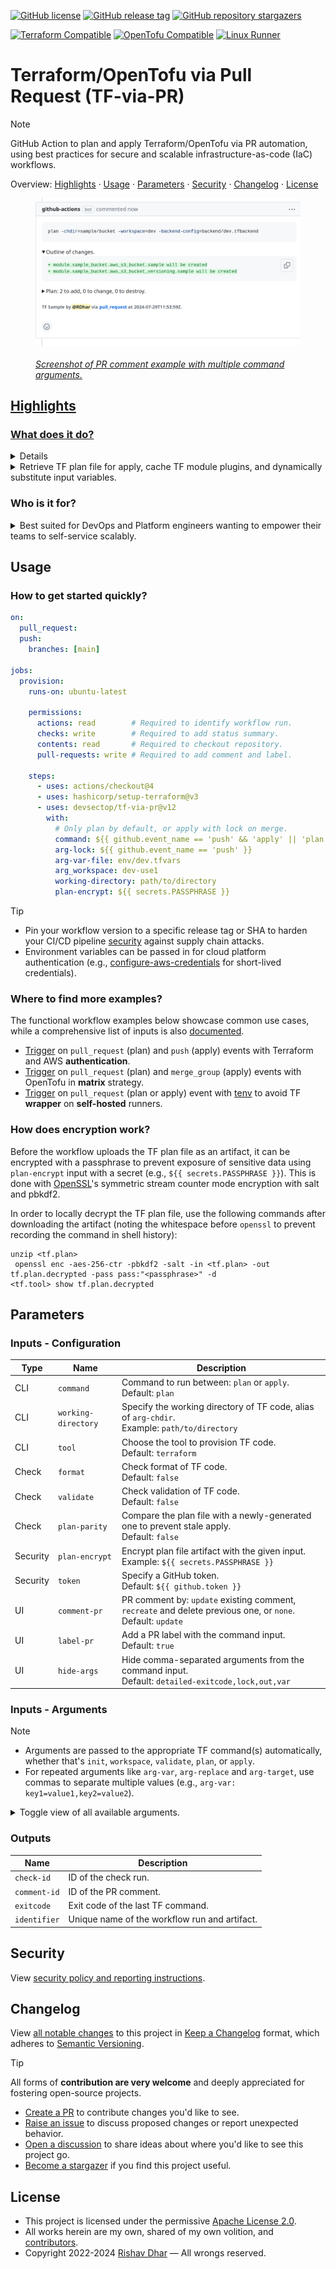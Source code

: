 [![GitHub license](https://img.shields.io/github/license/devsectop/tf-via-pr?logo=apache&label=License)](../LICENSE.txt "Apache License 2.0.")
[![GitHub release tag](https://img.shields.io/github/v/release/devsectop/tf-via-pr?logo=semanticrelease&label=Release)](https://github.com/devsectop/tf-via-pr/releases "View all releases.")
[![GitHub repository stargazers](https://img.shields.io/github/stars/devsectop/tf-via-pr)](https://github.com/devsectop/tf-via-pr "Become a stargazer.")

[![Terraform Compatible](https://img.shields.io/badge/Terraform-Compatible-844FBA?logo=terraform&logoColor=white)](https://github.com/hashicorp/setup-terraform "Terraform Compatible.")
[![OpenTofu Compatible](https://img.shields.io/badge/OpenTofu-Compatible-FFDA18?logo=opentofu&logoColor=white)](https://github.com/opentofu/setup-opentofu "OpenTofu Compatible.")
[![Linux Runner](https://img.shields.io/badge/Linux-Runner-DA3B8A?logo=linux&logoColor=white)](https://github.com/devsectop/tf-via-pr "Runs on Linux.")

# Terraform/OpenTofu via Pull Request (TF-via-PR)

> [!NOTE]
>
> GitHub Action to plan and apply Terraform/OpenTofu via PR automation, using best practices for secure and scalable infrastructure-as-code (IaC) workflows.
>
> Overview: [Highlights](#highlights) · [Usage](#usage) · [Parameters](#parameters) · [Security](#security) · [Changelog](#changelog) · [License](#license)

<figure>
  <a href="assets/screenshot_light.png" target="_blank">
    <picture>
      <source media="(prefers-color-scheme: dark)" srcset="assets/screenshot_dark.png">
      <source media="(prefers-color-scheme: light)" srcset="assets/screenshot_light.png">
      <img alt="Screenshot of PR comment example with multiple command arguments." src="assets/screenshot_light.png">
    </picture>
    <figcaption>
      </br><em>Screenshot of PR comment example with multiple command arguments.</em>
    </figcaption>
</figure>

## Highlights

### What does it do?

<details><summary>Configure Terraform/OpenTofu to run multiple commands automatically via PR trigger events.</summary>

- Both [Hashicorp][terraform_io] `terraform` and [OpenTofu][opentofu_org] `tofu` CLIs are supported, with the latter offering an open-source and backwards-compatible drop-in replacement for the former.
- Prerequisite commands like `init` are run automatically, along with user-configurable options for workspace, var-file, backend-config, and [more](#parameters).
- Multiple TF commands can be run in parallel across different workspaces, directories, or files with matrix [strategy](#usage).
</details>

</details>

<details><summary>Retrieve TF plan file for apply, cache TF module plugins, and dynamically substitute input variables.</summary>

- Store TF plan file as a repository artifact for later reference or for use in subsequent TF `apply` or `destroy` commands.
- Use ".terraform.lock.hcl" file ([which should be included in version control](https://developer.hashicorp.com/terraform/language/files/dependency-lock#:~:text=include%20this%20file%20in%20your%20version%20control)) to cache TF plugins and associated dependencies for faster subsequent workflow runs.
</details>

### Who is it for?

<details><summary>Best suited for DevOps and Platform engineers wanting to empower their teams to self-service scalably.</summary>

- Each PR and associated workflow run holds a complete log of infrastructure changes for ease of collaborative debugging as well as audit compliance.
- Removes the overhead of needing to maintain dedicated TF runners, containers or VMs like [Atlantis](https://www.runatlantis.io).
</details>

## Usage

### How to get started quickly?

```yaml
on:
  pull_request:
  push:
    branches: [main]

jobs:
  provision:
    runs-on: ubuntu-latest

    permissions:
      actions: read        # Required to identify workflow run.
      checks: write        # Required to add status summary.
      contents: read       # Required to checkout repository.
      pull-requests: write # Required to add comment and label.

    steps:
      - uses: actions/checkout@4
      - uses: hashicorp/setup-terraform@v3
      - uses: devsectop/tf-via-pr@v12
        with:
          # Only plan by default, or apply with lock on merge.
          command: ${{ github.event_name == 'push' && 'apply' || 'plan' }}
          arg-lock: ${{ github.event_name == 'push' }}
          arg-var-file: env/dev.tfvars
          arg_workspace: dev-use1
          working-directory: path/to/directory
          plan-encrypt: ${{ secrets.PASSPHRASE }}
```

> [!TIP]
>
> - Pin your workflow version to a specific release tag or SHA to harden your CI/CD pipeline [security](#security) against supply chain attacks.
> - Environment variables can be passed in for cloud platform authentication (e.g., [configure-aws-credentials](https://github.com/aws-actions/configure-aws-credentials "Configuring AWS credentials for use in GitHub Actions.") for short-lived credentials).

### Where to find more examples?

The functional workflow examples below showcase common use cases, while a comprehensive list of inputs is also [documented](#parameters).

- [Trigger](.github/examples/pr_push_auth.yaml) on `pull_request` (plan) and `push` (apply) events with Terraform and AWS **authentication**.
- [Trigger](.github/examples/pr_merge_matrix.yaml) on `pull_request` (plan) and `merge_group` (apply) events with OpenTofu in **matrix** strategy.
- [Trigger](.github/examples/pr_tenv.yaml) on `pull_request` (plan or apply) event with [tenv](https://tofuutils.github.io/tenv/) to avoid TF **wrapper** on **self-hosted** runners.

### How does encryption work?

Before the workflow uploads the TF plan file as an artifact, it can be encrypted with a passphrase to prevent exposure of sensitive data using `plan-encrypt` input with a secret (e.g., `${{ secrets.PASSPHRASE }}`). This is done with [OpenSSL](https://docs.openssl.org/master/man1/openssl-enc/ "OpenSSL encryption documentation.")'s symmetric stream counter mode encryption with salt and pbkdf2.

In order to locally decrypt the TF plan file, use the following commands after downloading the artifact (noting the whitespace before `openssl` to prevent recording the command in shell history):

```fish
unzip <tf.plan>
 openssl enc -aes-256-ctr -pbkdf2 -salt -in <tf.plan> -out tf.plan.decrypted -pass pass:"<passphrase>" -d
<tf.tool> show tf.plan.decrypted
```

## Parameters

### Inputs - Configuration

| Type     | Name                | Description                                                                                                    |
| -------- | ------------------- | -------------------------------------------------------------------------------------------------------------- |
| CLI      | `command`           | Command to run between: `plan` or `apply`.</br>Default: `plan`                                                 |
| CLI      | `working-directory` | Specify the working directory of TF code, alias of `arg-chdir`.</br>Example: `path/to/directory`               |
| CLI      | `tool`              | Choose the tool to provision TF code.</br>Default: `terraform`                                                 |
| Check    | `format`            | Check format of TF code.</br>Default: `false`                                                                  |
| Check    | `validate`          | Check validation of TF code.</br>Default: `false`                                                              |
| Check    | `plan-parity`       | Compare the plan file with a newly-generated one to prevent stale apply.</br>Default: `false`                  |
| Security | `plan-encrypt`      | Encrypt plan file artifact with the given input.</br>Example: `${{ secrets.PASSPHRASE }}`                      |
| Security | `token`             | Specify a GitHub token.</br>Default: `${{ github.token }}`                                                     |
| UI       | `comment-pr`        | PR comment by: `update` existing comment, `recreate` and delete previous one, or `none`.</br>Default: `update` |
| UI       | `label-pr`          | Add a PR label with the command input.</br>Default: `true`                                                     |
| UI       | `hide-args`         | Hide comma-separated arguments from the command input.</br>Default: `detailed-exitcode,lock,out,var`           |

### Inputs - Arguments

> [!NOTE]
>
> - Arguments are passed to the appropriate TF command(s) automatically, whether that's `init`, `workspace`, `validate`, `plan`, or `apply`.</br>
> - For repeated arguments like `arg-var`, `arg-replace` and `arg-target`, use commas to separate multiple values (e.g., `arg-var: key1=value1,key2=value2`).

<details><summary>Toggle view of all available arguments.</summary>

| Name                      | Description                              |
| ------------------------- | ---------------------------------------- |
| `arg-auto-approve`        | `-auto-approve`                          |
| `arg-backend-config`      | `-backend-config`                        |
| `arg-backend`             | `-backend`                               |
| `arg-backup`              | `-backup`                                |
| `arg-chdir`               | `-chdir`                                 |
| `arg-check`               | `-check`</br>Default: `true`             |
| `arg-compact-warnings`    | `-compact-warnings`                      |
| `arg-concise`             | `-concise`                               |
| `arg-destroy`             | `-destroy`                               |
| `arg-detailed-exitcode`   | `-detailed-exitcode`</br>Default: `true` |
| `arg-diff`                | `-diff`</br>Default: `true`              |
| `arg-force-copy`          | `-force-copy`                            |
| `arg-from-module`         | `-from-module`                           |
| `arg-generate-config-out` | `-generate-config-out`                   |
| `arg-get`                 | `-get`                                   |
| `arg-list`                | `-list`                                  |
| `arg-lock-timeout`        | `-lock-timeout`                          |
| `arg-lock`                | `-lock`                                  |
| `arg-lockfile`            | `-lockfile`                              |
| `arg-migrate-state`       | `-migrate-state`                         |
| `arg-no-tests`            | `-no-tests`                              |
| `arg-or-create`           | `-or-create`</br>Default: `true`         |
| `arg-parallelism`         | `-parallelism`                           |
| `arg-plugin-dir`          | `-plugin-dir`                            |
| `arg-reconfigure`         | `-reconfigure`                           |
| `arg-recursive`           | `-recursive`</br>Default: `true`         |
| `arg-refresh-only`        | `-refresh-only`                          |
| `arg-refresh`             | `-refresh`                               |
| `arg-replace`             | `-replace`                               |
| `arg-state-out`           | `-state-out`                             |
| `arg-state`               | `-state`                                 |
| `arg-target`              | `-target`                                |
| `arg-test-directory`      | `-test-directory`                        |
| `arg-upgrade`             | `-upgrade`                               |
| `arg-var-file`            | `-var-file`                              |
| `arg-var`                 | `-var`                                   |
| `arg-workspace`           | `-workspace`                             |
| `arg-write`               | `-write`                                 |
</details>

### Outputs

| Name         | Description                                   |
| ------------ | --------------------------------------------- |
| `check-id`   | ID of the check run.                          |
| `comment-id` | ID of the PR comment.                         |
| `exitcode`   | Exit code of the last TF command.             |
| `identifier` | Unique name of the workflow run and artifact. |

## Security

View [security policy and reporting instructions](SECURITY.md).

## Changelog

View [all notable changes](https://github.com/devsectop/tf-via-pr/releases "Releases.") to this project in [Keep a Changelog](https://keepachangelog.com "Keep a Changelog.") format, which adheres to [Semantic Versioning](https://semver.org "Semantic Versioning.").

> [!TIP]
>
> All forms of **contribution are very welcome** and deeply appreciated for fostering open-source projects.
>
> - [Create a PR](https://github.com/devsectop/tf-via-pr/pulls "Create a pull request.") to contribute changes you'd like to see.
> - [Raise an issue](https://github.com/devsectop/tf-via-pr/issues "Raise an issue.") to discuss proposed changes or report unexpected behavior.
> - [Open a discussion](https://github.com/devsectop/tf-via-pr/discussions "Open a discussion.") to share ideas about where you'd like to see this project go.
> - [Become a stargazer](https://github.com/devsectop/tf-via-pr/stargazers "Become a stargazer.") if you find this project useful.

## License

- This project is licensed under the permissive [Apache License 2.0](../LICENSE.txt "Apache License 2.0.").
- All works herein are my own, shared of my own volition, and [contributors](https://github.com/devsectop/tf-via-pr/graphs/contributors "Contributors.").
- Copyright 2022-2024 [Rishav Dhar](https://github.com/rdhar "Rishav Dhar's GitHub profile.") — All wrongs reserved.

[opentofu_org]: https://opentofu.org "Open-source Terraform-compatible IaC tool."
[pr_example_1]: https://github.com/devsectop/tf-via-pr/pull/164 "Example PR for this use-case."
[pr_example_2]: https://github.com/devsectop/tf-via-pr/pull/166 "Example PR for this use-case."
[terraform_io]: https://www.terraform.io "Terraform by Hashicorp."
